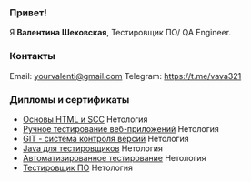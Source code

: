 ### Привет!
Я <b>Валентина Шеховская</b>, Тестировщик ПО/ QA Engineer.

### Контакты
Email: yourvalenti@gmail.com
Telegram: https://t.me/vava321

### Дипломы и сертификаты

+ [Основы HTML и SCC](https://github.com/hiiamvalya/hiiamvalya/blob/main/%D0%9E%D1%81%D0%BD%D0%BE%D0%B2%D1%8B%20HTML%20%D0%B8%20CSS.pdf) Нетология
+ [Ручное тестирование веб-приложений](https://github.com/hiiamvalya/hiiamvalya/blob/main/%D0%A0%D1%83%D1%87%D0%BD%D0%BE%D0%B5%20%D1%82%D0%B5%D1%81%D1%82%D0%B8%D1%80%D0%BE%D0%B2%D0%B0%D0%BD%D0%B8%D0%B5%20%D0%B2%D0%B5%D0%B1-%D0%BF%D1%80%D0%B8%D0%BB%D0%BE%D0%B6%D0%B5%D0%BD%D0%B8%D0%B9.pdf) Нетология
+ [GIT - система контроля версий](https://github.com/hiiamvalya/hiiamvalya/blob/main/Git%20%E2%80%94%20%D1%81%D0%B8%D1%81%D1%82%D0%B5%D0%BC%D0%B0%20%D0%BA%D0%BE%D0%BD%D1%82%D1%80%D0%BE%D0%BB%D1%8F%20%D0%B2%D0%B5%D1%80%D1%81%D0%B8%D0%B9.pdf) Нетология
+ [Java для тестировщиков](https://github.com/hiiamvalya/hiiamvalya/blob/main/Java%20%D0%B4%D0%BB%D1%8F%20%D1%82%D0%B5%D1%81%D1%82%D0%B8%D1%80%D0%BE%D0%B2%D1%89%D0%B8%D0%BA%D0%BE%D0%B2.pdf) Нетология
+ [Автоматизированное тестирование](https://github.com/hiiamvalya/hiiamvalya/blob/main/%D0%90%D0%B2%D1%82%D0%BE%D0%BC%D0%B0%D1%82%D0%B8%D0%B7%D0%B8%D1%80%D0%BE%D0%B2%D0%B0%D0%BD%D0%BD%D0%BE%D0%B5%20%D1%82%D0%B5%D1%81%D1%82%D0%B8%D1%80%D0%BE%D0%B2%D0%B0%D0%BD%D0%B8%D0%B5.pdf) Нетология
+ [Тестировщик ПО](https://github.com/hiiamvalya/hiiamvalya/blob/main/%D0%A2%D0%B5%D1%81%D1%82%D0%B8%D1%80%D0%BE%D0%B2%D1%89%D0%B8%D0%BA%20%D0%9F%D0%9E.pdf) Нетология
